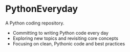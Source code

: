# PythonEveryday
A Python coding repository.
* Committing to writing Python code every day
* Exploring new topics and revisiting core concepts
* Focusing on clean, Pythonic code and best practices
